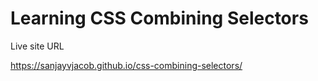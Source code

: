 # Learning CSS Combining Selectors

Live site URL

https://sanjayvjacob.github.io/css-combining-selectors/
